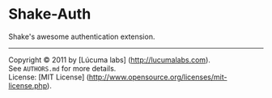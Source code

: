 # Shake-Auth

Shake's awesome authentication extension.


---------------------------------------
Copyright © 2011 by [Lúcuma labs] (http://lucumalabs.com).  
See `AUTHORS.md` for more details.  
License: [MIT License] (http://www.opensource.org/licenses/mit-license.php).